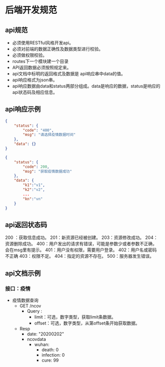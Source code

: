 # 后端开发规范

## api规范
+ 必须使用RESTful风格开发api。
+ 必须对前端的数据正确性及数据类型进行校验。
+ 必须做权限校验。
+ routes下一个模块建一个目录
+ API返回数据必须按照规定来。
+ api文档中标明的返回格式及数据是 api响应串中data的值。
+ api响应格式为json串。
+ api响应数据由data和status两部分组成。data是响应的数据，status是响应的api状态码及相应信息。

## api响应示例
```json
{
    "status": {
        "code": "400",
        "msg": "请选择疫情数据时间"
    },
    "data": {}
}
```
```json
{
    "status": {
        "code": 200,
        "msg": "获取疫情数据成功"
    },
    "data": {
        "k1":"v1",
        "k2":"v2",
        ...
        "kn":"vn"
    }
}
```

## api返回状态码
200 ：获取信息成功。
201：新资源已经被创建。
203：资源修改成功。
204：资源删除成功。
400：用户发出的请求有错误，可能是参数少或者参数不正确，会在msg里有提示。
401：用户没有权限，需要用户登录。
402：用户名或密码不正确
403：权限不足。
404：指定的资源不存在。
500：服务器发生错误。

## api文档示例

### 接口：疫情

+ 疫情数据查询
    + GET /ncov
        + Query : 
            + limit：可选，数字类型，获取limit条数据。
            + offset：可选，数字类型，从第offset条开始获取数据。
    - Resp
        - date: "20200202"
        + ncovdata
            + wuhan:
                - death: 0
                - infection: 0
                - cure: 99